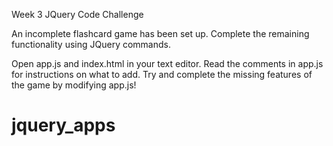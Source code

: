 Week 3 JQuery Code Challenge

An incomplete flashcard game has been set up.  Complete the remaining functionality using JQuery commands.

Open app.js and index.html in your text editor.  Read the comments in app.js for instructions on what to add.  Try and complete the missing features of the game by modifying app.js!
# jquery_apps
